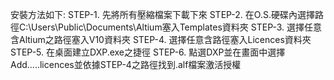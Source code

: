 安裝方法如下:
STEP-1. 先將所有壓縮檔案下載下來
STEP-2. 在O.S.硬碟內選擇路徑C:\Users\Public\Documents\Altium塞入Templates資料夾
STEP-3. 選擇任意含Altium之路徑塞入V10資料夾
STEP-4. 選擇任意含路徑塞入Licences資料夾
STEP-5. 在桌面建立DXP.exe之捷徑
STEP-6. 點選DXP並在畫面中選擇Add.....licences並依據STEP-4之路徑找到.alf檔案激活授權
